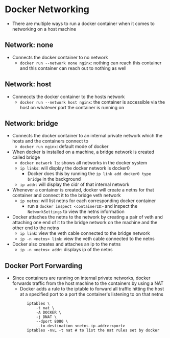 <h1>Docker Networking</h1>
 
* There are multiple ways to run a docker container when it comes to networking on a host machine
<h2>Network: none</h2>
 
* Connects the docker container to no network
  - `docker run --network none nginx`: nothing can reach this container and this container can reach out to nothing as well
<h2>Network: host</h2>
 
* Conneccts the docker container to the hosts network
  - `docker run --network host nginx`: the container is accessible via the host on whatever port the container is running on
<h2>Network: bridge</h2>
 
* Connects the docker container to an internal private network which the hosts and the containers connect to
  - `docker run nginx`: default mode of docker
* When docker is installed on a machine, a bridge network is created called bridge
  - `docker network ls`: shows all networks in the docker system
  - `ip links`: will display the docker network is docker0
    * Docker does this by running the `ip link add docker0 type bridge` in the background
  - `ip addr`: will display the cidr of that internal network
* Whenever a container is created, docker will create a netns for that container and connect it to the bridge veth network
  - `ip netns`: will list netns for each corresponding docker container
    * run a `docker inspect <containerID>` and inspect the `NetworkSettings` to view the netns information
* Docker attaches the netns to the network by creating a pair of veth and attaching one end of it to the bridge network on the machine and the other end to the netns
  - `ip link`: view the veth cable connected to the bridge network
  - `ip -n <netns> link`: view the veth cable connected to the netns
* Docker also creates and attaches an ip to the netns
  - `ip -n <netns> addr`: displays ip of the netns
<h2>Docker Port Forwarding</h2>
 
* Since containers are running on internal private networks, docker forwards traffic from the host machine to the containers by using a NAT
  * Docker adds a rule to the iptable to forward all traffic hitting the host at a specified port to a port the container's listening to on that netns
     ```console
        iptables \
            -t nat \
            -A DOCKER \
            -j DNAT \
            --dport 8080 \
            --to-destination <netns-ip-addr>:<port>
        iptables -nvL -t nat # to list the nat rules set by docker
     ```
